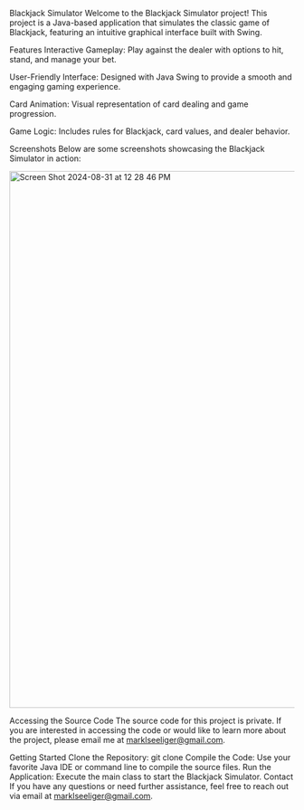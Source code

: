 Blackjack Simulator
Welcome to the Blackjack Simulator project! This project is a Java-based application that simulates the classic game of Blackjack, featuring an intuitive graphical interface built with Swing.

Features
Interactive Gameplay: Play against the dealer with options to hit, stand, and manage your bet.

User-Friendly Interface: Designed with Java Swing to provide a smooth and engaging gaming experience.

Card Animation: Visual representation of card dealing and game progression.

Game Logic: Includes rules for Blackjack, card values, and dealer behavior.

Screenshots
Below are some screenshots showcasing the Blackjack Simulator in action:

<img width="949" alt="Screen Shot 2024-08-31 at 12 28 46 PM" src="https://github.com/user-attachments/assets/34133f6d-062d-42fd-adca-59fe30782474">






Accessing the Source Code
The source code for this project is private. If you are interested in accessing the code or would like to learn more about the project, please email me at marklseeliger@gmail.com.

Getting Started
Clone the Repository: git clone <repository-url>
Compile the Code: Use your favorite Java IDE or command line to compile the source files.
Run the Application: Execute the main class to start the Blackjack Simulator.
Contact
If you have any questions or need further assistance, feel free to reach out via email at marklseeliger@gmail.com.

